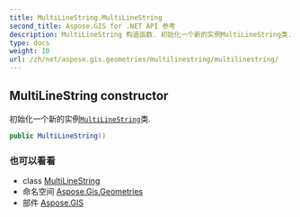 ```yaml
---
title: MultiLineString.MultiLineString
second_title: Aspose.GIS for .NET API 参考
description: MultiLineString 构造函数. 初始化一个新的实例MultiLineString类.
type: docs
weight: 10
url: /zh/net/aspose.gis.geometries/multilinestring/multilinestring/
---
```

## MultiLineString constructor

初始化一个新的实例[`MultiLineString`](../)类.

```csharp
public MultiLineString()
```

### 也可以看看

* class [MultiLineString](../)
* 命名空间 [Aspose.Gis.Geometries](../../multilinestring/)
* 部件 [Aspose.GIS](../../../)


